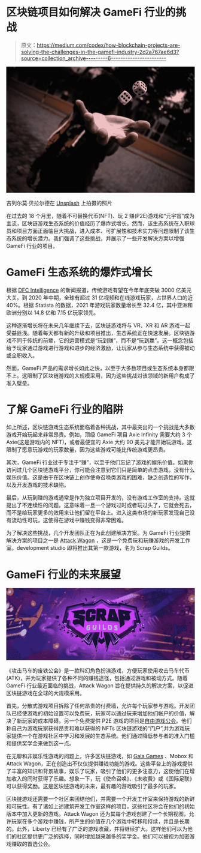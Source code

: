# 区块链项目如何解决 GameFi 行业的挑战

> 原文：<https://medium.com/codex/how-blockchain-projects-are-solving-the-challenges-in-the-gamefi-industry-2d2a767ae6d3?source=collection_archive---------6----------------------->

![](img/00b946a2cc4db5e6171f66c7e33d7e83.png)

吉列尔莫·贝拉尔德在 [Unsplash](https://unsplash.com?utm_source=medium&utm_medium=referral) 上拍摄的照片

在过去的 18 个月里，随着不可替换代币(NFT)、玩 2 赚(P2E)游戏和“元宇宙”成为主流，区块链游戏生态系统的价值经历了爆炸式增长。然而，该生态系统在入职球员和项目方面正面临巨大挑战，进入成本、可扩展性和技术实力等问题限制了该生态系统的增长潜力。我们强调了这些挑战，并展示了一些开发解决方案以增强 GameFi 行业的项目。

# GameFi 生态系统的爆炸式增长

根据 [DFC Intelligence](https://www.dfcint.com/product/video-game-consumer-segmentation-2/) 的新闻报道，传统游戏有望在今年年底突破 3000 亿美元大关。到 2020 年中期，全球有超过 31 亿视频和在线游戏玩家，占世界人口的近 40%。根据 Statista 的数据，2021 年游戏玩家数量增长至 32.4 亿，其中亚洲和欧洲分别以 14.8 亿和 7.15 亿玩家领先。

这种逐渐增长将在未来几年继续下去，区块链游戏将与 VR、XR 和 AR 游戏一起受益匪浅。随着每天都有新的升级和项目推出，生态系统正在快速发展。区块链游戏不同于传统的前辈，它的运营模式是“玩到赚”，而不是“玩到赢”。这一概念包括给予玩家通过游戏进行游戏和进步的经济激励，让玩家从参与生态系统中获得被动或全职收入。

然而，GameFi 产品的需求增长如此之快，以至于大多数项目或生态系统本身都跟不上。这限制了区块链游戏的大规模采用，因为这些挑战对该领域的新用户构成了准入壁垒。

# 了解 GameFi 行业的陷阱

如上所述，区块链游戏生态系统面临着各种挑战，其中最突出的一个挑战是大多数游戏开始玩起来非常昂贵。例如，顶级 GameFi 项目 Axie Infinity 需要大约 3 个 Axie(这是游戏内的 NFT)，或者最便宜的 Axie 大约 90 美元才能开始玩游戏。这限制了愿意玩游戏的玩家数量，因为这些游戏可能比传统游戏更昂贵。

其次，GameFi 行业过于专注于“赚”，以至于他们忘记了游戏的娱乐价值。如果你访问过几个区块链游戏平台，你可能会注意到它们只是简单的点击游戏，没有什么娱乐价值。这是由于在区块链上创作使命召唤类游戏的困难，缺乏创造性的写作，以及开发游戏的技术缺陷。

最后，从玩到赚的游戏通常是作为独立项目开发的，没有游戏工作室的支持。这就提出了不连续性的问题。这意味着一旦一个游戏过时或者玩过头了，它就会死去，而不是给玩家更多的效用来让他们留在平台上。进入这类市场的新玩家发现自己没有流动性可玩，这使得在游戏中赚钱变得非常困难。

为了解决这些挑战，几个开发团队正在为此创建解决方案。为 GameFi 行业提供解决方案的项目之一是 [Attack Wagon](https://attackwagon.com/) ，这是一个免费玩和玩赚游戏的开发工作室。development studio 即将推出其第一款游戏，名为 Scrap Guilds。

# GameFi 行业的未来展望

![](img/d45cf873cfeebfa8eed30e0868edf897.png)

《攻击马车的废铁公会》是一款科幻角色扮演游戏，方便玩家使用攻击马车代币(ATK)，并为玩家提供了各种不同的赚钱途径，包括通过游戏和被动方式。随着 GameFi 行业最近面临的挑战，Attack Wagon 旨在提供持久的解决方案，以促进区块链游戏在全球的大规模采用。

首先，分散式游戏项目拆除了任何昂贵的付费墙，允许每个玩家参与游戏。开发团队已经使游戏的初始设置可以免费玩，玩家可以通过玩来增加他们帐户的价值，解决了新玩家的成本障碍。另一个免费提供 P2E 游戏的项目是[自由游戏公会](https://libertygaming.io/)。他们称自己为游戏玩家获得昂贵和难以获得的 NFTs 区块链游戏的“门户”,并为游戏玩家提供一个在游戏社区中学习和发展的生态系统。他们通过降低参与者的准入门槛和提供奖学金来做到这一点。

在无聊和非娱乐性游戏的问题上，许多区块链游戏，如 [Gala Games](https://gala.games/) 、Mobox 和 Attack Wagon，正在创造出不仅仅提供赚钱功能的游戏。这些平台上的游戏提供了丰富的知识和背景故事，娱乐了玩家，吸引了他们的更多注意力，这使他们在增加收入的同时获得了乐趣。想象一下，玩《使命召唤》、《未收费》或《国际足联》可以获得奖励。这是区块链游戏的未来，最有趣的游戏吸引了最多的玩家。

区块链游戏还需要一个社区来团结他们，并需要一个开发工作室来保持游戏的新鲜和可玩性。有了诸如上述建筑开发工作室这样的项目，这些社区将会在他们的初始版本中加入更新的游戏。Attack Wagon 还为其每个游戏创建了一个长期视图，允许玩家在多个游戏中赚钱，所产生的价值在几个游戏中转移和持续，并且是长期的。此外，Liberty 已经有了广泛的游戏收藏，并将继续扩大。这样他们可以为他们的社区提供更广泛的选择，同时增加越来越多的奖学金。他们可以被视为加密游戏赚取的首选公会。